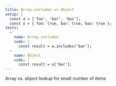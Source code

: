 ```yaml
---
title: Array.includes vs Object
setup: |
  const a = ['foo', 'bar', 'baz'];
  const o = { foo: true, bar: true, baz: true };
tests:
  -
    name: Array.includes
    code: |
      const result = a.includes('bar');
  -
    name: Object
    code: |
      const result = o['bar'];
---
```

Array vs. object lookup for small number of items
